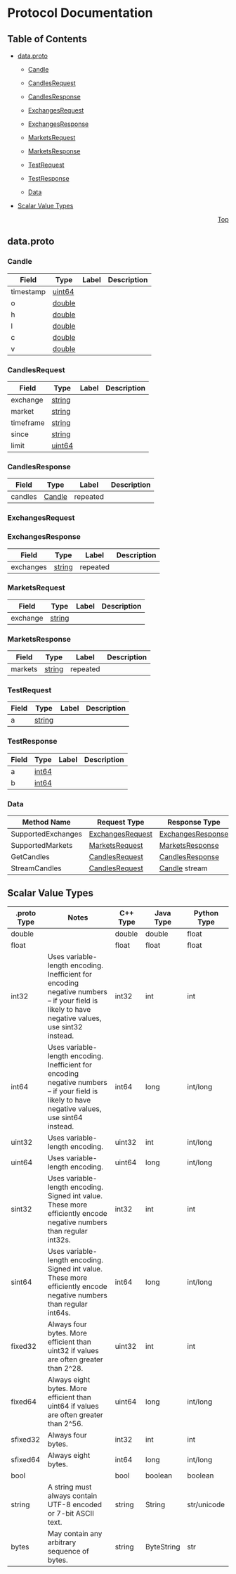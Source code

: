# Protocol Documentation
<a name="top"></a>

## Table of Contents

- [data.proto](#data.proto)
    - [Candle](#dexter.Candle)
    - [CandlesRequest](#dexter.CandlesRequest)
    - [CandlesResponse](#dexter.CandlesResponse)
    - [ExchangesRequest](#dexter.ExchangesRequest)
    - [ExchangesResponse](#dexter.ExchangesResponse)
    - [MarketsRequest](#dexter.MarketsRequest)
    - [MarketsResponse](#dexter.MarketsResponse)
    - [TestRequest](#dexter.TestRequest)
    - [TestResponse](#dexter.TestResponse)
  
  
  
    - [Data](#dexter.Data)
  

- [Scalar Value Types](#scalar-value-types)



<a name="data.proto"></a>
<p align="right"><a href="#top">Top</a></p>

## data.proto



<a name="dexter.Candle"></a>

### Candle



| Field | Type | Label | Description |
| ----- | ---- | ----- | ----------- |
| timestamp | [uint64](#uint64) |  |  |
| o | [double](#double) |  |  |
| h | [double](#double) |  |  |
| l | [double](#double) |  |  |
| c | [double](#double) |  |  |
| v | [double](#double) |  |  |






<a name="dexter.CandlesRequest"></a>

### CandlesRequest



| Field | Type | Label | Description |
| ----- | ---- | ----- | ----------- |
| exchange | [string](#string) |  |  |
| market | [string](#string) |  |  |
| timeframe | [string](#string) |  |  |
| since | [string](#string) |  |  |
| limit | [uint64](#uint64) |  |  |






<a name="dexter.CandlesResponse"></a>

### CandlesResponse



| Field | Type | Label | Description |
| ----- | ---- | ----- | ----------- |
| candles | [Candle](#dexter.Candle) | repeated |  |






<a name="dexter.ExchangesRequest"></a>

### ExchangesRequest







<a name="dexter.ExchangesResponse"></a>

### ExchangesResponse



| Field | Type | Label | Description |
| ----- | ---- | ----- | ----------- |
| exchanges | [string](#string) | repeated |  |






<a name="dexter.MarketsRequest"></a>

### MarketsRequest



| Field | Type | Label | Description |
| ----- | ---- | ----- | ----------- |
| exchange | [string](#string) |  |  |






<a name="dexter.MarketsResponse"></a>

### MarketsResponse



| Field | Type | Label | Description |
| ----- | ---- | ----- | ----------- |
| markets | [string](#string) | repeated |  |






<a name="dexter.TestRequest"></a>

### TestRequest



| Field | Type | Label | Description |
| ----- | ---- | ----- | ----------- |
| a | [string](#string) |  |  |






<a name="dexter.TestResponse"></a>

### TestResponse



| Field | Type | Label | Description |
| ----- | ---- | ----- | ----------- |
| a | [int64](#int64) |  |  |
| b | [int64](#int64) |  |  |





 

 

 


<a name="dexter.Data"></a>

### Data


| Method Name | Request Type | Response Type | Description |
| ----------- | ------------ | ------------- | ------------|
| SupportedExchanges | [ExchangesRequest](#dexter.ExchangesRequest) | [ExchangesResponse](#dexter.ExchangesResponse) |  |
| SupportedMarkets | [MarketsRequest](#dexter.MarketsRequest) | [MarketsResponse](#dexter.MarketsResponse) |  |
| GetCandles | [CandlesRequest](#dexter.CandlesRequest) | [CandlesResponse](#dexter.CandlesResponse) |  |
| StreamCandles | [CandlesRequest](#dexter.CandlesRequest) | [Candle](#dexter.Candle) stream |  |

 



## Scalar Value Types

| .proto Type | Notes | C++ Type | Java Type | Python Type |
| ----------- | ----- | -------- | --------- | ----------- |
| <a name="double" /> double |  | double | double | float |
| <a name="float" /> float |  | float | float | float |
| <a name="int32" /> int32 | Uses variable-length encoding. Inefficient for encoding negative numbers – if your field is likely to have negative values, use sint32 instead. | int32 | int | int |
| <a name="int64" /> int64 | Uses variable-length encoding. Inefficient for encoding negative numbers – if your field is likely to have negative values, use sint64 instead. | int64 | long | int/long |
| <a name="uint32" /> uint32 | Uses variable-length encoding. | uint32 | int | int/long |
| <a name="uint64" /> uint64 | Uses variable-length encoding. | uint64 | long | int/long |
| <a name="sint32" /> sint32 | Uses variable-length encoding. Signed int value. These more efficiently encode negative numbers than regular int32s. | int32 | int | int |
| <a name="sint64" /> sint64 | Uses variable-length encoding. Signed int value. These more efficiently encode negative numbers than regular int64s. | int64 | long | int/long |
| <a name="fixed32" /> fixed32 | Always four bytes. More efficient than uint32 if values are often greater than 2^28. | uint32 | int | int |
| <a name="fixed64" /> fixed64 | Always eight bytes. More efficient than uint64 if values are often greater than 2^56. | uint64 | long | int/long |
| <a name="sfixed32" /> sfixed32 | Always four bytes. | int32 | int | int |
| <a name="sfixed64" /> sfixed64 | Always eight bytes. | int64 | long | int/long |
| <a name="bool" /> bool |  | bool | boolean | boolean |
| <a name="string" /> string | A string must always contain UTF-8 encoded or 7-bit ASCII text. | string | String | str/unicode |
| <a name="bytes" /> bytes | May contain any arbitrary sequence of bytes. | string | ByteString | str |

